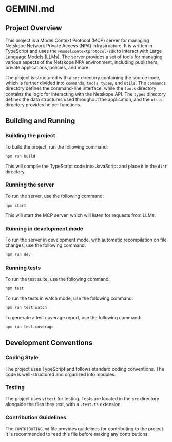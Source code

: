 # GEMINI.md

## Project Overview

This project is a Model Context Protocol (MCP) server for managing Netskope Network Private Access (NPA) infrastructure. It is written in TypeScript and uses the `@modelcontextprotocol/sdk` to interact with Large Language Models (LLMs). The server provides a set of tools for managing various aspects of the Netskope NPA environment, including publishers, private applications, policies, and more.

The project is structured with a `src` directory containing the source code, which is further divided into `commands`, `tools`, `types`, and `utils`. The `commands` directory defines the command-line interface, while the `tools` directory contains the logic for interacting with the Netskope API. The `types` directory defines the data structures used throughout the application, and the `utils` directory provides helper functions.

## Building and Running

### Building the project

To build the project, run the following command:

```bash
npm run build
```

This will compile the TypeScript code into JavaScript and place it in the `dist` directory.

### Running the server

To run the server, use the following command:

```bash
npm start
```

This will start the MCP server, which will listen for requests from LLMs.

### Running in development mode

To run the server in development mode, with automatic recompilation on file changes, use the following command:

```bash
npm run dev
```

### Running tests

To run the test suite, use the following command:

```bash
npm test
```

To run the tests in watch mode, use the following command:

```bash
npm run test:watch
```

To generate a test coverage report, use the following command:

```bash
npm run test:coverage
```

## Development Conventions

### Coding Style

The project uses TypeScript and follows standard coding conventions. The code is well-structured and organized into modules.

### Testing

The project uses `vitest` for testing. Tests are located in the `src` directory alongside the files they test, with a `.test.ts` extension.

### Contribution Guidelines

The `CONTRIBUTING.md` file provides guidelines for contributing to the project. It is recommended to read this file before making any contributions.
